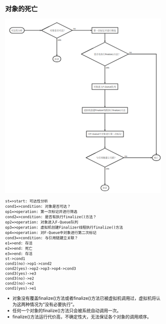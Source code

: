## 对象的死亡

<img src="assets/images/7.png" />

```flow
st=>start: 可达性分析
cond1=>condition: 对象是否可达？
op1=>operation: 第一次标记并进行筛选
cond2=>condition: 是否有执行finalize()方法？
op2=>operation: 对象进入F-Queue队列
op3=>operation: 虚拟机创建Finalizer线程执行finalize()方法
op4=>operation: 对F-Queue中对象进行第二次标记
cond3=>condition: 与引用链建立关联？
e1=>end: 存活
e2=>end: 死亡
e3=>end: 存活
st->cond1
cond1(no)->op1->cond2
cond2(yes)->op2->op3->op4->cond3
cond3(yes)->e3
cond3(no)->e2
cond2(no)->e2
cond1(yes)->e1

```

+ 对象没有覆盖finalize()方法或者finalize()方法已被虚拟机调用过，虚拟机将认为这两种情况为“没有必要执行”。
+ 任何一个对象的finalize()方法只会被系统自动调用一次。
+ finalize()方法运行代价高，不确定性大，无法保证各个对象的调用顺序。
